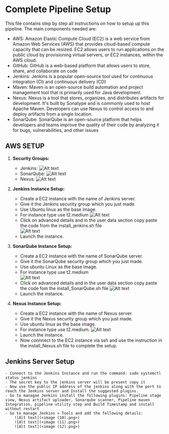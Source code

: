 # Complete Pipeline Setup
This file contains step by step all instructions on how to setup up this pipeline. The main components needed are: 

- AWS: Amazon Elastic Compute Cloud (EC2) is a web service from Amazon Web Services (AWS) that provides cloud-based compute capacity that can be resized. EC2 allows users to run applications on the public cloud by provisioning virtual servers, or EC2 instances, within the AWS cloud. 
- GitHub: GitHub is a web-based platform that allows users to store, share, and collaborate on code
- Jenkins: Jenkins is a popular open-source tool used for continuous integration (CI) and continuous delivery (CD)  
- Maven: Maven is an open-source build automation and project management tool that is primarily used for Java development.
- Nexus: Nexus is a tool that stores, organizes, and distributes artifacts for development. It's built by Sonatype and is commonly used to host Apache Maven. Developers can use Nexus to control access to and deploy artifacts from a single location.
- SonarQube: SonarQube is an open-source platform that helps developers and teams improve the quality of their code by analyzing it for bugs, vulnerabilities, and other issues

## AWS SETUP
1. **Security Groups:**
    - Jenkins: 
        ![Alt text](<image (2).png>)
    - SonarQube:
        ![Alt text](<image (3).png>) 
    - Nexus: 
        ![Alt text](<image (4).png>)

2. **Jenkins Instance Setup:** 
    - Create a EC2 instance with the name of Jenkins server.
    - Give it the Jenkins security group which you just made.
    - Use Ubuntu linux as the base image.
    - For instance type use t2.medium 
    ![Alt text](<image (5).png>)
    - Click on advanced details and in the user data section copy paste the code from the install_jenkins.sh file  
    ![Alt text](<image (6).png>)
    - Launch the instance. 

3. **SonarQube Instance Setup:**
    - Create a EC2 instance with the name of SonarQube server. 
    - Give it the SonarQube security group which you just made. 
    - Use ubuntu Linux as the base image.
    - For instance type use t2.medium  
    ![Alt text](<image (7).png>)
    - Click on advanced details and in the user data section copy paste the code fom the install_SonarQube.sh file
    ![Alt text](<image (8).png>)
    - Launch the instance. 

4. **Nexus Instance Setup:**
     - Create a EC2 instance with the name of Nexus server. 
     - Give it the Nexus security group which you just made. 
     - Use ubuntu linux as the base image. 
     - For instance type use t2.medium. 
     ![Alt text](<image (9).png>)
     - Launch the instance. 
     - Now connnect to the EC2 instance via ssh and use the instruction in the install_Nexus.sh file to complete the setup. 

## Jenkins Server Setup
    
    - Connect to the Jenkins Instance and run the command: sudo systemctl status jenkins
    - The secret key to the jenkins server will be present copy it 
    - Now use the public IP address of the jenkins along with the port to reach the Jenkins server and Install the suggested plugins. 
    - Go to managae Jenkins install the following plugins: Pipeline stage view, Nexus artifact uploader, Sonarqube scanner, Pipeline maven Integration, pipeline utility step and Build Timestamp and install without restart
    - Go to manage Jenkins > Tools and add the following details: 
        ![Alt text](<image (10).png>)
        ![Alt text](<image (11).png>)
        ![Alt text](<image (12).png>)